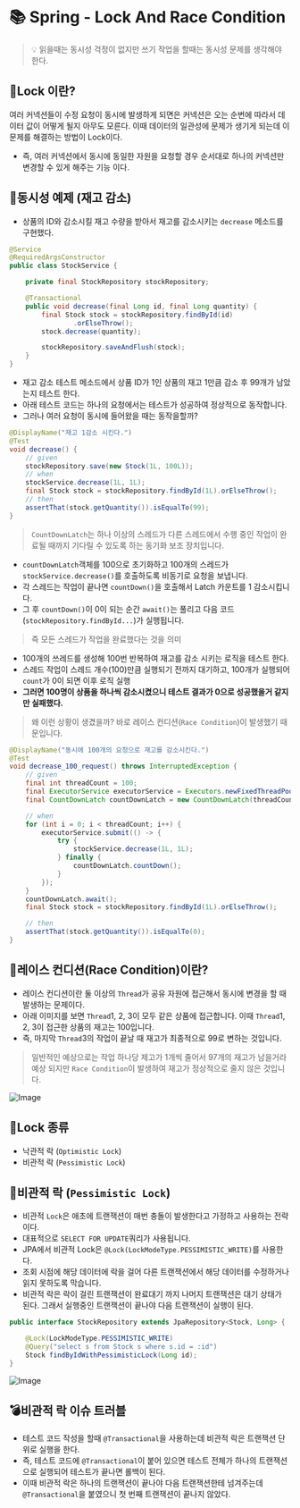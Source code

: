 # 📚 Spring - Lock And Race Condition

> 💡 읽을때는 동시성 걱정이 없지만 쓰기 작업을 할때는 동시성 문제를 생각해야 한다.

## 🙊Lock 이란?
여러 커넥션들이 수정 요청이 동시에 발생하게 되면은 커넥션은 오는 순번에 따라서 데이터 값이 어떻게 될지 아무도 모른다. 
이때 데이터의 일관성에 문제가 생기게 되는데 이 문제를 해결하는 방법이 Lock이다. 
* 즉, 여러 커넥션에서 동시에 동일한 자원을 요청할 경우 순서대로 하나의 커넥션만 변경할 수 있게 해주는 기능 이다.

## 🌈동시성 예제 (재고 감소)
* 상품의 ID와 감소시킬 재고 수량을 받아서 재고를 감소시키는 `decrease` 메소드를 구현했다.
```java
@Service
@RequiredArgsConstructor
public class StockService {

	private final StockRepository stockRepository;

	@Transactional
	public void decrease(final Long id, final Long quantity) {
		final Stock stock = stockRepository.findById(id)
				.orElseThrow();
		stock.decrease(quantity);

		stockRepository.saveAndFlush(stock);
	}
}
```
* 재고 감소 테스트 메소드에서 상품 ID가 1인 상품의 재고 1만큼 감소 후 99개가 남았는지 테스트 한다.
* 아래 테스트 코드는 하나의 요청에서는 테스트가 성공하여 정상적으로 동작합니다. 
* 그러나 여러 요청이 동시에 들어왔을 때는 동작을할까?
```java
@DisplayName("재고 1감소 시킨다.")
@Test
void decrease() {
    // given
    stockRepository.save(new Stock(1L, 100L));
    // when
    stockService.decrease(1L, 1L);
    final Stock stock = stockRepository.findById(1L).orElseThrow();
    // then
    assertThat(stock.getQuantity()).isEqualTo(99);
}
```
> `CountDownLatch`는 하나 이상의 스레드가 다른 스레드에서 수행 중인 작업이 완료될 때까지 기다릴 수 있도록 하는 동기화 보조 장치입니다.
* `countDownLatch`객체를 100으로 초기화하고 100개의 스레드가 `stockService.decrease()`를 호출하도록 비동기로 요청을 보냅니다.
* 각 스레드는 작업이 끝나면 `countDown()`을 호출해서 Latch 카운트를 1 감소시킵니다.
* 그 후 `countDown()`이 0이 되는 순간 `await()`는 풀리고 다음 코드(`stockRepository.findById...`)가 실행됩니다.
> 즉 모든 스레드가 작업을 완료했다는 것을 의미


* 100개의 쓰레드를 생성해 100번 반복하여 재고를 감소 시키는 로직을 테스트 한다.
* 스레드 작업이 스레드 개수(100)만큼 실행되기 전까지 대기하고, 100개가 실행되어 `count`가 0이 되면 이후 로직 실행
* **그러면 100명이 상품을 하나씩 감소시켰으니 테스트 결과가 0으로 성공했을거 같지만 실패했다.**
> 왜 이런 상황이 생겼을까? 바로 레이스 컨디션(`Race Condition`)이 발생했기 때문입니다.
```java
@DisplayName("동시에 100개의 요청으로 재고를 감소시킨다.")
@Test
void decrease_100_request() throws InterruptedException {
	// given
	final int threadCount = 100;
	final ExecutorService executorService = Executors.newFixedThreadPool(32);
	final CountDownLatch countDownLatch = new CountDownLatch(threadCount);

	// when
	for (int i = 0; i < threadCount; i++) {
		executorService.submit(() -> {
			try {
				stockService.decrease(1L, 1L);
			} finally {
				countDownLatch.countDown();
			}
		});
	}
	countDownLatch.await();
	final Stock stock = stockRepository.findById(1L).orElseThrow();

	// then
	assertThat(stock.getQuantity()).isEqualTo(0);
}
```

## 💚레이스 컨디션(Race Condition)이란?
* 레이스 컨디션이란 둘 이상의 `Thread`가 공유 자원에 접근해서 동시에 변경을 할 때 발생하는 문제이다.
* 아래 이미지를 보면 `Thread`1, 2, 3이 모두 같은 상품에 접근합니다. 이때 `Thread`1, 2, 3이 접근한 상품의 재고는 100입니다. 
* 즉, 마지막 `Thread`3의 작업이 끝날 때 재고가 최종적으로 99로 변하는 것입니다.
> 일반적인 예상으로는 작업 하나당 제고가 1개씩 줄어서 97개의 재고가 남을거라 예상 되지만 `Race Condition`이 발생하여 재고가 정상적으로 줄지 않은 것입니다.

![Image](https://github.com/user-attachments/assets/e08a5bac-524f-48f0-9794-31a1675b98c3)


## 👀Lock 종류
* 낙관적 락 (`Optimistic Lock`)
* 비관적 락 (`Pessimistic Lock`)

## 🍋비관적 락 (`Pessimistic Lock`)
* 비관적 `Lock`은 애초에 트랜잭션이 매번 충돌이 발생한다고 가정하고 사용하는 전략이다. 
* 대표적으로 `SELECT FOR UPDATE`쿼리가 사용됩니다.
* JPA에서 비관적 Lock은 `@Lock(LockModeType.PESSIMISTIC_WRITE)`를 사용한다. 
* 조회 시점에 해당 데이터에 락을 걸어 다른 트랜잭션에서 해당 데이터를 수정하거나 읽지 못하도록 막습니다.
* 비관적 락은 락이 걸린 트랜잭션이 완료대기 까지 나머지 트랜잭션은 대기 상태가 된다. 그래서 실행중인 트랜잭션이 끝나야 다음 트랜잭션이 실행이 된다. 

```java
public interface StockRepository extends JpaRepository<Stock, Long> {

    @Lock(LockModeType.PESSIMISTIC_WRITE)
    @Query("select s from Stock s where s.id = :id")
    Stock findByIdWithPessimisticLock(Long id);
}
```

![Image](https://github.com/user-attachments/assets/aeb01aab-5002-4a6c-9b52-3250bde97411)

## 💣비관적 락 이슈 트러블 
* 테스트 코드 작성을 할때 `@Transactional`을 사용하는데 비관적 락은 트랜잭션 단위로 실행을 한다. 
* 즉, 테스트 코드에 `@Transactional`이 붙어 있으면 테스트 전체가 하나의 트랜잭션으로 실행되어 테스트가 끝나면 롤백이 된다.
* 이때 비관적 락은 하나의 트랜잭션이 끝나야 다음 트랜잭션한테 넘겨주는데 `@Transactional`을 붙였으니 첫 번째 트랜잭션이 끝나지 않았다.

